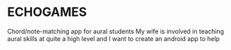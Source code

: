 # ECHOGAMES
Chord/note-matching app for aural students
My wife is involved in teaching aural skills at quite a high level and I want to create an android app to help
